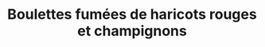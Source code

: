 ---
uuid: 5be3b6de-9a22-4635-a147-d4295c86c452
title: Boulettes fumées de haricots rouges et champignons
description: Pour 2 boulettes par personne
layout: recettes
type: plat
categories:
  - Bouchées salées
  - Plat chaud
regime:
  - vegetarien
  - sans-gluten
  - vegan
  - sans-lactose
cuisson: Oui
temperature: Chaud
plate: 20
check: Oui
checkAlwaysOk: false
ingredients:
  legumes:
    - title: Ail
      quantite: 4
      unit: unité
    - title: Oignon
      quantite: 200
      unit: grammes
    - title: Champignons séchés
      quantite: 40
      unit: grammes
  sec:
    - title: Riz basmati
      quantite: 100
      unit: grammes
    - title: Haricots rouges cuits
      quantite: 500
      unit: grammes
  epices:
    - title: Vin Rouge
      quantite: 60
      unit: ml
    - title: Vinaigre de cidre
      quantite: 2
      unit: c. à café
    - title: Persil frais
      quantite: 1
      unit: unité
    - title: Tamari (sauce)
      quantite: 4
      unit: c. à soupe
    - title: Liquid smoke
      quantite: 4
      unit: ml
  lof:
    - title: Fécule de maïs (Maïzena)
      quantite: 2
      unit: c. à soupe
    - title: huile de tournesol
      quantite: 2
      unit: c. à soupe
  sucres:
    - title: Sucre complet
      quantite: 6
      unit: c. à soupe
  autres:
    - title: Eau
      quantite: 120
      unit: ml
materiel:
  - Four
  - Gastro 1/1 (Fins)
preparation: >-
  1. Réhydrater les champignons séchés dans de l'eau bouillante. Puis utiliser
  cette eau pour cuire le riz. Hacher finement les champignons. Hacher finement
  l'oignon et l'ail.

  2. Faire revenir l'oignon et l'ail dans un peu d'huile à la poêle. Puis ajouter les champignons, mélanger. Enfin, ajouter les haricots, le riz, le liquid smoke, la moitié du tamari. Laisser légèrement refroidir et ajouter le persil haché. Puis mixer le tout au robot avec la lame S. Presser plusieurs fois sur le bouton pulse afin d'obtenir une farce hachée mais pas complètement lisse.

  3. À l'aide des mains mouillées former des boulettes et les déposer sur une plaque recouverte de papier sulfurisé.

  4. Réaliser la sauce nappante : Mettre tous les ingrédients restant (dont le reste du tamari) dans une casserole et mélanger correctement. Porter doucement à ébullition sur feu moyen sans cesser de remuer avec un fouet. Quand la sauce a épaissi, couper le feu.

  5. Passer les boulettes au four une première fois pendant 20 minutes à 180°C, puis les badigeonner de sauce nappante. Les repasser au four 20 minutes à 180°C.
publishDate: 28-05-2024T15:18
---